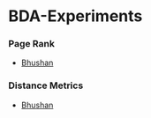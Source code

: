 # BDA-Experiments

### Page Rank
- [Bhushan](https://github.com/bhushan-borole/BDA-Experiments/blob/master/page%20rank/page_rank_bhushan.py)


### Distance Metrics
- [Bhushan](https://github.com/bhushan-borole/BDA-Experiments/blob/master/distance_metrics/distance_metrics_bhushan.py)